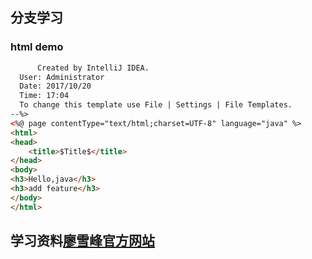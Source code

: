 ## 分支学习
### html demo
``` html
      Created by IntelliJ IDEA.
  User: Administrator
  Date: 2017/10/20
  Time: 17:04
  To change this template use File | Settings | File Templates.
--%>
<%@ page contentType="text/html;charset=UTF-8" language="java" %>
<html>
<head>
    <title>$Title$</title>
</head>
<body>
<h3>Hello,java</h3>
<h3>add feature</h3>
</body>
</html>
```
## 学习资料[廖雪峰官方网站](http://www.liaoxuefeng.com/wiki/0013739516305929606dd18361248578c67b8067c8c017b000)